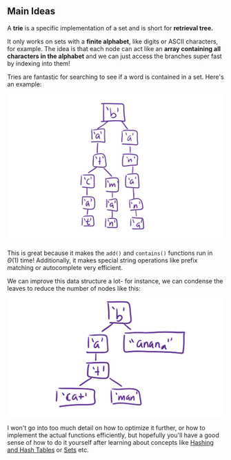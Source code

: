 ## Main Ideas

A **trie** is a specific implementation of a set and is short for **retrieval tree.**

It only works on sets with a **finite alphabet**, like digits or ASCII characters, for example. The idea is that each node can act like an **array containing all characters in the alphabet** and we can just access the branches super fast by indexing into them!

Tries are fantastic for searching to see if a word is contained in a set. Here's an example:

![This trie contains the words 'batcat', 'batman', and 'banana'.](<../../img/assets/image (74).png>)

This is great because it makes the `add()` and `contains()` functions run in $\Theta(1)$ time! Additionally, it makes special string operations like prefix matching or autocomplete very efficient.

We can improve this data structure a lot- for instance, we can condense the leaves to reduce the number of nodes like this:

![](<../../img/assets/image (75).png>)

I won't go into too much detail on how to optimize it further, or how to implement the actual functions efficiently, but hopefully you'll have a good sense of how to do it yourself after learning about concepts like [Hashing and Hash Tables](../hashing.md) or [Sets](../collections/sets.md) etc.
